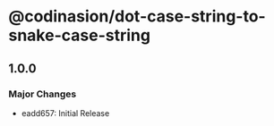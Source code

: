 # @codinasion/dot-case-string-to-snake-case-string

## 1.0.0

### Major Changes

- eadd657: Initial Release
